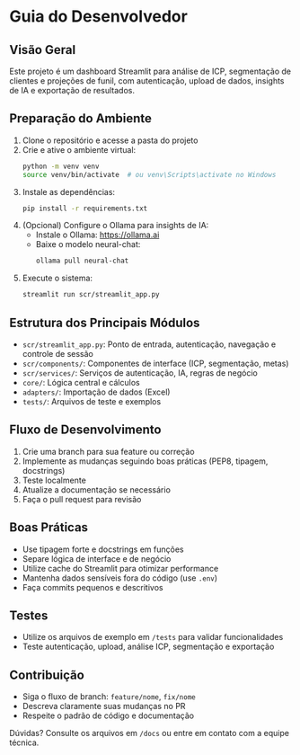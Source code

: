 # Guia do Desenvolvedor

## Visão Geral

Este projeto é um dashboard Streamlit para análise de ICP, segmentação de clientes e projeções de funil, com autenticação, upload de dados, insights de IA e exportação de resultados.

## Preparação do Ambiente

1. Clone o repositório e acesse a pasta do projeto
2. Crie e ative o ambiente virtual:
   ```bash
   python -m venv venv
   source venv/bin/activate  # ou venv\Scripts\activate no Windows
   ```
3. Instale as dependências:
   ```bash
   pip install -r requirements.txt
   ```
4. (Opcional) Configure o Ollama para insights de IA:
   - Instale o Ollama: https://ollama.ai
   - Baixe o modelo neural-chat:
     ```bash
     ollama pull neural-chat
     ```
5. Execute o sistema:
   ```bash
   streamlit run scr/streamlit_app.py
   ```

## Estrutura dos Principais Módulos

- `scr/streamlit_app.py`: Ponto de entrada, autenticação, navegação e controle de sessão
- `scr/components/`: Componentes de interface (ICP, segmentação, metas)
- `scr/services/`: Serviços de autenticação, IA, regras de negócio
- `core/`: Lógica central e cálculos
- `adapters/`: Importação de dados (Excel)
- `tests/`: Arquivos de teste e exemplos

## Fluxo de Desenvolvimento

1. Crie uma branch para sua feature ou correção
2. Implemente as mudanças seguindo boas práticas (PEP8, tipagem, docstrings)
3. Teste localmente
4. Atualize a documentação se necessário
5. Faça o pull request para revisão

## Boas Práticas

- Use tipagem forte e docstrings em funções
- Separe lógica de interface e de negócio
- Utilize cache do Streamlit para otimizar performance
- Mantenha dados sensíveis fora do código (use `.env`)
- Faça commits pequenos e descritivos

## Testes

- Utilize os arquivos de exemplo em `/tests` para validar funcionalidades
- Teste autenticação, upload, análise ICP, segmentação e exportação

## Contribuição

- Siga o fluxo de branch: `feature/nome`, `fix/nome`
- Descreva claramente suas mudanças no PR
- Respeite o padrão de código e documentação

Dúvidas? Consulte os arquivos em `/docs` ou entre em contato com a equipe técnica. 